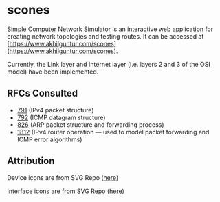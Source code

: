 # scones
Simple Computer Network Simulator is an interactive web application for creating network topologies and testing routes. It can be accessed at [https://www.akhilguntur.com/scones](https://www.akhilguntur.com/scones).

Currently, the Link layer and Internet layer (i.e. layers 2 and 3 of the OSI model) have been implemented.

## RFCs Consulted
 - [791](https://datatracker.ietf.org/doc/html/rfc791) (IPv4 packet structure)
 - [792](https://datatracker.ietf.org/doc/html/rfc792) (ICMP datagram structure)
 - [826](https://datatracker.ietf.org/doc/html/rfc826) (ARP packet structure and forwarding process)
 - [1812](https://datatracker.ietf.org/doc/html/rfc1812) (IPv4 router operation — used to model packet forwarding and ICMP error algorithms)

## Attribution
Device icons are from SVG Repo ([here](https://www.svgrepo.com/collection/servers-isometric-icons/))

Interface icons are from SVG Repo ([here](https://www.svgrepo.com/collection/carbon-design-line-icons/))